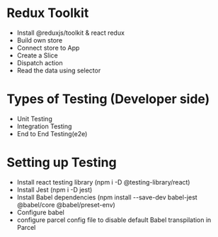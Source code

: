 # Redux Toolkit
  - Install @reduxjs/toolkit & react redux
  - Build own store
  - Connect store to App
  - Create a Slice
  - Dispatch action
  - Read the data using selector

# Types of Testing (Developer side)
  - Unit Testing
  - Integration Testing
  - End to End Testing(e2e)

# Setting up Testing
  - Install react testing library (npm i -D @testing-library/react)
  - Install Jest (npm i -D jest)
  - Install Babel dependencies (npm install --save-dev babel-jest @babel/core @babel/preset-env)
  - Configure babel
  - configure parcel config file to disable default Babel transpilation in Parcel
